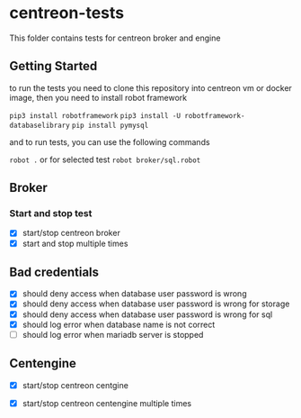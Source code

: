 # centreon-tests

This folder contains tests for centreon broker and engine


## Getting Started

to run the tests you need to clone this repository into centreon vm or docker image, then you need to install robot framework

`pip3 install robotframework`
`pip3 install -U robotframework-databaselibrary`
`pip install pymysql`

and to run tests, you can use the following commands

`robot .`
or for selected test 
`robot broker/sql.robot`

## Broker 

### Start and stop test

- [x] start/stop centreon broker
- [x] start and stop multiple times

## Bad credentials

- [x] should deny access when database user password is wrong
- [x] should deny access when database user password is wrong for storage
- [x] should deny access when database user password is wrong for sql
- [x] should log error when database name is not correct
- [ ] should log error when mariadb server is stopped

## Centengine

- [x] start/stop centreon centgine
- [x] start/stop centreon centengine multiple times

